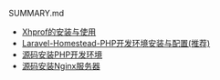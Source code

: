 SUMMARY.md

 - [Xhprof的安装与使用](installation/php-xhprof-install.md)
 - [Laravel-Homestead-PHP开发环境安装与配置(推荐)](installation/laravel-homestead-install.md)
 - [源码安装PHP开发环境](installation/php-install-source.md)
 - [源码安装Nginx服务器](installation/nginx-install-source.md)